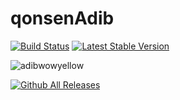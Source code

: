 # qonsenAdib

<a href="https://travis-ci.org/laravel/framework"><img src="https://travis-ci.org/laravel/framework.svg" alt="Build Status"></a>
[![Latest Stable Version](https://poser.pugx.org/phpunit/phpunit/version)](https://packagist.org/packages/phpunit/phpunit)

<img src="https://img.shields.io/badge/adib-wow-yellow" alt="adibwowyellow">

[![Github All Releases](https://img.shields.io/github/downloads/atom/atom/total.svg)]()
